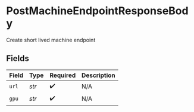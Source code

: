 # PostMachineEndpointResponseBody

Create short lived machine endpoint


## Fields

| Field              | Type               | Required           | Description        |
| ------------------ | ------------------ | ------------------ | ------------------ |
| `url`              | *str*              | :heavy_check_mark: | N/A                |
| `gpu`              | *str*              | :heavy_check_mark: | N/A                |